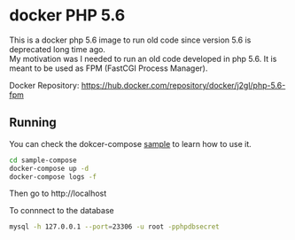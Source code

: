 # docker PHP 5.6

This is a docker php 5.6 image to run old code since version 5.6 is deprecated long time ago.  
My motivation was I needed to run an old code developed in php 5.6.
It is meant to be used as FPM (FastCGI Process Manager).

Docker Repository: https://hub.docker.com/repository/docker/j2gl/php-5.6-fpm

## Running

You can check the dokcer-compose [sample](sample-compose/docker-compose.yml) to learn how to use it.


```sh
cd sample-compose
docker-compose up -d
docker-compose logs -f
```

Then go to http://localhost

To connnect to the database 
```sh
mysql -h 127.0.0.1 --port=23306 -u root -pphpdbsecret
```